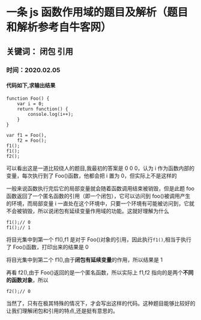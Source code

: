 # 一条 js 函数作用域的题目及解析（题目和解析参考自牛客网）

## 关键词： **闭包** **引用**

### 时间：**2020.02.05**

#### 代码如下,求输出结果

```
function Foo() {
    var i = 0;
    return function() {
        console.log(i++);
    }
}

var f1 = Foo(),
    f2 = Foo();
f1();
f1();
f2();
```

可以看出这是一道比较绕人的题目,我最初的答案是 0 0 0，认为 i 作为函数内部的变量，每次执行到了 Foo()函数，他都会把 i 置为 0，但实际上不是这样的

一般来说函数执行完后它的局部变量就会随着函数调用结束被销毁，但是此题 foo 函数返回了一个匿名函数的引用（即一个闭包），它可以访问到 foo()被调用产生的环境，而局部变量 i 一直处在这个环境中，只要一个环境有可能被访问到，它就不会被销毁，所以说闭包有延续变量作用域的功能。这就好理解为什么

```
f1();// 0
f1();// 1
```

将目光集中到第一个 f1(),f1 是对于 Foo()对象的引用，因此执行`f1()`,相当于执行了 Foo()函数，打印出来的结果是 0

将目光集中到第二个 f1(),由于**闭包有延续变量**的作用，所以结果是 1

再看 f2(),由于 Foo()返回的是一个匿名函数，所以实际上 f1,f2 指向的是两个**不同的函数对象**，所以

```
f2();// 0
```

当然了，只有在极其特殊的情况下，才会写出这样的代码。这种题目能够比较好的让我们理解闭包和引用的特点,还是挺有意思的。
